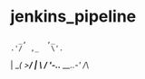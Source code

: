 # jenkins_pipeline

      _,     ,_
    .'/  ,_   \'.
   |  \__( >__/  |
   \             /
    '-..__ __..-'
         /_\ 
